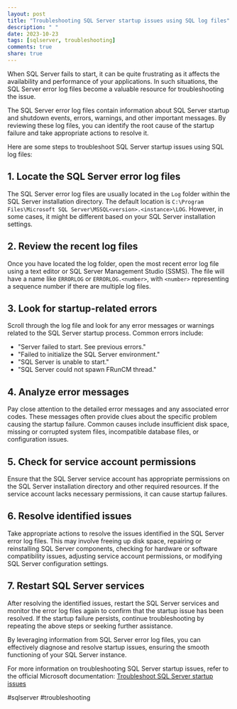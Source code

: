 ```yaml
---
layout: post
title: "Troubleshooting SQL Server startup issues using SQL log files"
description: " "
date: 2023-10-23
tags: [sqlserver, troubleshooting]
comments: true
share: true
---
```


When SQL Server fails to start, it can be quite frustrating as it affects the availability and performance of your applications. In such situations, the SQL Server error log files become a valuable resource for troubleshooting the issue.

The SQL Server error log files contain information about SQL Server startup and shutdown events, errors, warnings, and other important messages. By reviewing these log files, you can identify the root cause of the startup failure and take appropriate actions to resolve it.

Here are some steps to troubleshoot SQL Server startup issues using SQL log files:

## 1. Locate the SQL Server error log files
The SQL Server error log files are usually located in the `Log` folder within the SQL Server installation directory. The default location is `C:\Program Files\Microsoft SQL Server\MSSQL<version>.<instance>\LOG`. However, in some cases, it might be different based on your SQL Server installation settings.

## 2. Review the recent log files
Once you have located the log folder, open the most recent error log file using a text editor or SQL Server Management Studio (SSMS). The file will have a name like `ERRORLOG` or `ERRORLOG.<number>`, with `<number>` representing a sequence number if there are multiple log files.

## 3. Look for startup-related errors
Scroll through the log file and look for any error messages or warnings related to the SQL Server startup process. Common errors include:

- "Server failed to start. See previous errors."
- "Failed to initialize the SQL Server environment."
- "SQL Server is unable to start."
- "SQL Server could not spawn FRunCM thread."

## 4. Analyze error messages
Pay close attention to the detailed error messages and any associated error codes. These messages often provide clues about the specific problem causing the startup failure. Common causes include insufficient disk space, missing or corrupted system files, incompatible database files, or configuration issues.

## 5. Check for service account permissions
Ensure that the SQL Server service account has appropriate permissions on the SQL Server installation directory and other required resources. If the service account lacks necessary permissions, it can cause startup failures.

## 6. Resolve identified issues
Take appropriate actions to resolve the issues identified in the SQL Server error log files. This may involve freeing up disk space, repairing or reinstalling SQL Server components, checking for hardware or software compatibility issues, adjusting service account permissions, or modifying SQL Server configuration settings.

## 7. Restart SQL Server services
After resolving the identified issues, restart the SQL Server services and monitor the error log files again to confirm that the startup issue has been resolved. If the startup failure persists, continue troubleshooting by repeating the above steps or seeking further assistance.

By leveraging information from SQL Server error log files, you can effectively diagnose and resolve startup issues, ensuring the smooth functioning of your SQL Server instance.

For more information on troubleshooting SQL Server startup issues, refer to the official Microsoft documentation: [Troubleshoot SQL Server startup issues](https://docs.microsoft.com/en-us/sql/relational-databases/sql-server-services/troubleshoot-sql-server-startup-problems)

#sqlserver #troubleshooting
